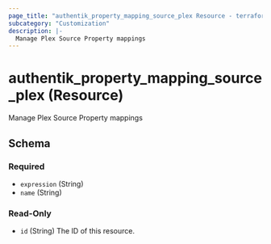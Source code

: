 ```yaml
---
page_title: "authentik_property_mapping_source_plex Resource - terraform-provider-authentik"
subcategory: "Customization"
description: |-
  Manage Plex Source Property mappings
---
```


# authentik_property_mapping_source_plex (Resource)

Manage Plex Source Property mappings



<!-- schema generated by tfplugindocs -->
## Schema

### Required

- `expression` (String)
- `name` (String)

### Read-Only

- `id` (String) The ID of this resource.
